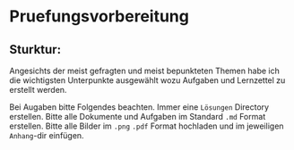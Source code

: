 # Pruefungsvorbereitung


## Sturktur:  
Angesichts der meist gefragten und meist bepunkteten Themen habe ich die wichtigsten Unterpunkte ausgewählt wozu Aufgaben und Lernzettel zu erstellt werden. 

Bei Augaben bitte Folgendes beachten. Immer eine `Lösungen` Directory erstellen. 
Bitte alle Dokumente und Aufgaben im Standard `.md` Format erstellen.   Bitte alle Bilder im `.png` `.pdf` Format hochladen und im jeweiligen `Anhang`-dir einfügen.  

